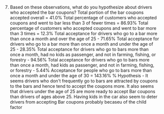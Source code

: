

7. Based on these observations, what do you hypothesize about drivers who accepted the bar coupons?
Total portion of the bar coupons accepted overall = 41.0%
Total percentage of customers who accepted coupons and went to bar less than 3 of fewer times = 86.93%
Total percentage of customers who accepted coupons and went to bar more than 3 times = 12.3%
Total acceptance for drivers who go to a bar more than once a month and over the age of 25 - 71.65%
Total acceptance for drivers who go to a bar more than once a month and under the age of 25 - 28.35%
Total acceptance for drivers who go to bars more than once a month, had no kids as passenger, and not in farming, fishing, or forestry - 94.56%
Total acceptance for drivers who go to bars more than once a month, had kids as passenger, and not in farming, fishing, or forestry - 5.44%
Acceptance for people who go to bars more than once a month and under the age of 30 = 143.16% %
Hypothesis - It seems drivers who don't frequently go to bars are attracted by coupons to the bars and hence tend to accept the coupons more.
It also seems that drivers under the age of 25 are more ready to accept Bar coupons than drivers of ages above 25. Having kids in the car also
seem to deter drivers from accepting Bar coupons probably becaseu of the child factor
